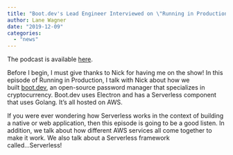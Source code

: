 ```yaml
---
title: "Boot.dev's Lead Engineer Interviewed on \"Running in Production\""
author: Lane Wagner
date: "2019-12-09"
categories: 
  - "news"
---
```


The podcast is available [here](https://runninginproduction.com/podcast/6-qvault-is-an-open-source-tool-to-manage-passwords-and-crypto-keys).

Before I begin, I must give thanks to Nick for having me on the show! In this episode of Running in Production, I talk with Nick about how we built [boot.dev](https://boot.dev/), an open-source password manager that specializes in cryptocurrency. Boot.dev uses Electron and has a Serverless component that uses Golang. It’s all hosted on AWS.

If you were ever wondering how Serverless works in the context of building a native or web application, then this episode is going to be a good listen. In addition, we talk about how different AWS services all come together to make it work. We also talk about a Serverless framework called...Serverless!
